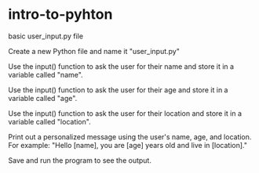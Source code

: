 # intro-to-pyhton

basic user_input.py file

Create a new Python file and name it "user_input.py"

Use the input() function to ask the user for their name and store it in a variable called "name".

Use the input() function to ask the user for their age and store it in a variable called "age".

Use the input() function to ask the user for their location and store it in a variable called "location".

Print out a personalized message using the user's name, age, and location. For example: "Hello [name], you are [age] years old and live in [location]."

Save and run the program to see the output.
